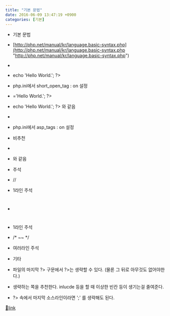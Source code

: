 ```yaml
---
title: "기본 문법"
date: 2016-06-09 13:47:19 +0900
categories: [기본]
---
```


- 기본 문법
- [http://php.net/manual/kr/language.basic-syntax.php](http://php.net/manual/kr/language.basic-syntax.php "http://php.net/manual/kr/language.basic-syntax.php")
- <?php echo 'Hello World.'; ??>

-  echo 'Hello World.'; ?&gt;
- php.ini에서 short_open_tag : on 설정

- ='Hello World.'; ?&gt;
-  echo 'Hello World.'; ?&gt; 와 같음

- 
- php.ini에서 asp_tags : on 설정
- 비추천

- 
- 와 같음


- 주석
- //
- 1라인 주석

- #
- 1라인 주석

- /* ~~ */
- 여러라인 주석


- 기타
- 파일의 마지막  ?> 구문에서 ?>는 생략할 수 있다. (물론 그 뒤로 아무것도 없어야한다.)
- 생략하는 쪽을 추천한다. inlucde 등을 할 때 이상한 빈칸 등이 생기는걸 줄여준다.

-  ?> 속에서 마지막 소스라인이라면 ';' 를 생략해도 된다.


  



[🔗link](http://www.mins01.com/mh/tech/read/999)